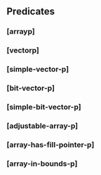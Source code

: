 ## Predicates

### [arrayp]

### [vectorp]

### [simple-vector-p]

### [bit-vector-p]

### [simple-bit-vector-p]

### [adjustable-array-p]

### [array-has-fill-pointer-p]

### [array-in-bounds-p]
